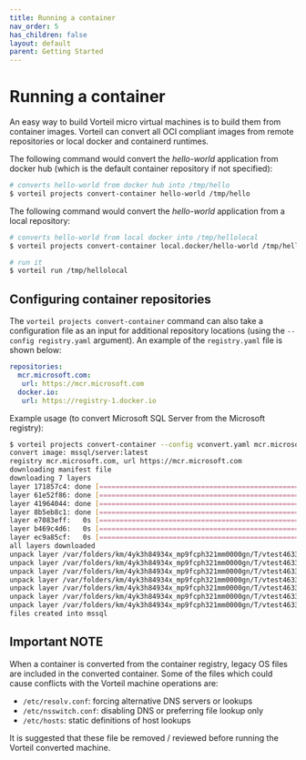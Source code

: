 ```yaml
---
title: Running a container
nav_order: 5
has_children: false
layout: default
parent: Getting Started
---
```


# Running a container

An easy way to build Vorteil micro virtual machines is to build them from container images. Vorteil can convert all OCI compliant images from remote repositories or local docker and containerd runtimes. 

The following command would convert the _hello-world_ application from docker hub (which is the default container repository if not specified):

```sh
# converts hello-world from docker hub into /tmp/hello
$ vorteil projects convert-container hello-world /tmp/hello
```

The following command would convert the _hello-world_ application from a local repository:

```sh
# converts hello-world from local docker into /tmp/hellolocal
$ vorteil projects convert-container local.docker/hello-world /tmp/hellolocal
```

```sh
# run it
$ vorteil run /tmp/hellolocal
```

## Configuring container repositories

The `vorteil projects convert-container` command can also take a configuration file as an input for additional repository locations (using the `--config registry.yaml` argument). An example of the `registry.yaml` file is shown below:

```yaml
repositories:
  mcr.microsoft.com:
   url: https://mcr.microsoft.com
  docker.io:
   url: https://registry-1.docker.io
```

Example usage (to convert Microsoft SQL Server from the Microsoft registry):

```sh
$ vorteil projects convert-container --config vconvert.yaml mcr.microsoft.com/mssql/server mssql
convert image: mssql/server:latest
registry mcr.microsoft.com, url https://mcr.microsoft.com
downloading manifest file
downloading 7 layers
layer 171857c4: done [==============================================================================] 25.5 MiB / 25.5 MiB
layer 61e52f86: done [==============================================================================] 162.0 b / 162.0 b
layer 41964044: done [==============================================================================] 852.0 b / 852.0 b
layer 8b5eb8c1: done [==============================================================================] 68.4 MiB / 68.4 MiB
layer e7083eff:   0s [==============================================================================] 251.0 b / 251.0 b
layer b469c4d6:   0s [============================================================================] 343.1 MiB / 343.1 MiB
layer ec9a85cf:   0s [==============================================================================] 26.6 MiB / 26.6 MiB
all layers downloaded
unpack layer /var/folders/km/4yk3h84934x_mp9fcph321mm0000gn/T/vtest463363347/171857c4.tar into mssql
unpack layer /var/folders/km/4yk3h84934x_mp9fcph321mm0000gn/T/vtest463363347/41964044.tar into mssql
unpack layer /var/folders/km/4yk3h84934x_mp9fcph321mm0000gn/T/vtest463363347/61e52f86.tar into mssql
unpack layer /var/folders/km/4yk3h84934x_mp9fcph321mm0000gn/T/vtest463363347/e7083eff.tar into mssql
unpack layer /var/folders/km/4yk3h84934x_mp9fcph321mm0000gn/T/vtest463363347/8b5eb8c1.tar into mssql
unpack layer /var/folders/km/4yk3h84934x_mp9fcph321mm0000gn/T/vtest463363347/b469c4d6.tar into mssql
unpack layer /var/folders/km/4yk3h84934x_mp9fcph321mm0000gn/T/vtest463363347/ec9a85cf.tar into mssql
files created into mssql
```

## Important NOTE

When a container is converted from the container registry, legacy OS files are included in the converted container. Some of the files which could cause conflicts with the Vorteil machine operations are:
- `/etc/resolv.conf`: forcing alternative DNS servers or lookups
- `/etc/nsswitch.conf`: disabling DNS or preferring file lookup only
- `/etc/hosts`: static definitions of host lookups

It is suggested that these file be removed / reviewed before running the Vorteil converted machine.
